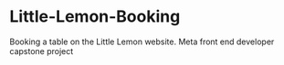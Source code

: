 # Little-Lemon-Booking
Booking a table on the Little Lemon website. Meta front end developer capstone project
